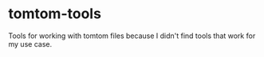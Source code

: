 # tomtom-tools

Tools for working with tomtom files because I didn't find tools that work for my use case.
